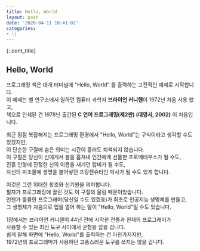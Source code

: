 ```yaml
---
title: Hello, World
layout: post
date: '2020-04-11 10:41:02'
categories:
- lj
---
```


{:.cont_title}
## **Hello, World**

프로그래밍 책은 대개 터미널에 "Hello, World" 를 출력하는 고전적인 예제로 시작합니다.  
이 예제는 벨 연구소에서 일하던 컴퓨터 과학자 **브라이언 커니핸**이 1972년 처음 사용 했고,  
책으로 인쇄된 건 1978년 출간된 **C 언어 프로그래밍(제2판) (대영사, 2002)** 이 처음입니다.

최근 점점 복잡해지는 프로그래밍 환경에서 "Hello, World"는 구식이라고 생각할 수도 있겠지만,  
이 단순한 구절에 숨은 의미는 시간이 흘러도 퇴색되지 않습니다.  
이 구절은 당신이 신에게서 불을 훔쳐내 인간에게 선물한 프로메테우스가 될 수도,  
진흙 인형에 진정한 신의 이름을 새기던 랍비가 될 수도,  
자신의 피조물에 생명을 불어넣던 프랑켄슈타인 박사가 될 수도 있게 합니다.

이것은 그런 위대한 창조와 신기원을 의미합니다.  
필자가 프로그래밍에 끌린 것도 이 구절의 울림 때문이었습니다.  
언젠가 훌륭한 프로그래머(당신일 수도 있겠죠)가 최초로 인공지능 생명체를 만들고,  
그 생명체가 처음으로 입을 열어 하는 말이 "Hello, World"일 수도 있습니다.

1장에서는 브라이언 커니핸이 44년 전에 시작한 전통과 현재의 프로그래머가  
사용할 수 있는 최신 도구 사이에서 균형을 잡을 겁니다.  
쉽게 말해 화면에 "Hello, World"를 출력하는 건 마찬가지지만,   
1972년의 프로그래머가 사용하던 고풍스러운 도구를 쓰지는 않을 겁니다.
